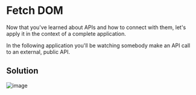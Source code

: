 # Fetch DOM 

Now that you've learned about APIs and how to connect with them, let's apply it in the context of a complete application.

In the following application you'll be watching somebody make an API call to an external, public API.

## Solution

![image](https://user-images.githubusercontent.com/25634451/156595238-1e5213bb-aed3-489c-aa21-c79cf84b03de.png)




